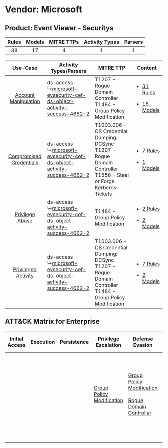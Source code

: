 Vendor: Microsoft
=================
Product: Event Viewer - Securitys
---------------------------------
| Rules | Models | MITRE TTPs | Activity Types | Parsers |
|:-----:|:------:|:----------:|:--------------:|:-------:|
|  38   |   17   |     4      |       1        |    1    |

|    Use-Case    | Activity Types/Parsers    | MITRE TTP    | Content    |
|:----:| ---- | ---- | ---- |
|    [Account Manipulation](../../../UseCases/uc_account_manipulation.md)    |  ds-access<br> ↳[microsoft-evsecurity-cef-ds-object-activity-success-4662-2](Ps/pC_microsoftevsecuritycefdsobjectactivitysuccess46622.md)<br> | T1207 - Rogue Domain Controller<br>T1484 - Group Policy Modification<br>    | [<ul><li>31 Rules</li></ul><ul><li>16 Models</li></ul>](RM/r_m_microsoft_event_viewer_-_securitys_Account_Manipulation.md)  |
| [Compromised Credentials](../../../UseCases/uc_compromised_credentials.md) |  ds-access<br> ↳[microsoft-evsecurity-cef-ds-object-activity-success-4662-2](Ps/pC_microsoftevsecuritycefdsobjectactivitysuccess46622.md)<br> | T1003.006 - OS Credential Dumping: DCSync<br>T1207 - Rogue Domain Controller<br>T1558 - Steal or Forge Kerberos Tickets<br> | [<ul><li>7 Rules</li></ul><ul><li>1 Models</li></ul>](RM/r_m_microsoft_event_viewer_-_securitys_Compromised_Credentials.md) |
|         [Privilege Abuse](../../../UseCases/uc_privilege_abuse.md)         |  ds-access<br> ↳[microsoft-evsecurity-cef-ds-object-activity-success-4662-2](Ps/pC_microsoftevsecuritycefdsobjectactivitysuccess46622.md)<br> | T1484 - Group Policy Modification<br>    | [<ul><li>2 Rules</li></ul><ul><li>2 Models</li></ul>](RM/r_m_microsoft_event_viewer_-_securitys_Privilege_Abuse.md)         |
|     [Privileged Activity](../../../UseCases/uc_privileged_activity.md)     |  ds-access<br> ↳[microsoft-evsecurity-cef-ds-object-activity-success-4662-2](Ps/pC_microsoftevsecuritycefdsobjectactivitysuccess46622.md)<br> | T1003.006 - OS Credential Dumping: DCSync<br>T1207 - Rogue Domain Controller<br>T1484 - Group Policy Modification<br>       | [<ul><li>7 Rules</li></ul><ul><li>2 Models</li></ul>](RM/r_m_microsoft_event_viewer_-_securitys_Privileged_Activity.md)     |

ATT&CK Matrix for Enterprise
----------------------------
| Initial Access | Execution | Persistence | Privilege Escalation                                                           | Defense Evasion                                                                                                                                            | Credential Access                                                                                                                                                                                                                                    | Discovery | Lateral Movement | Collection | Command and Control | Exfiltration | Impact |
| -------------- | --------- | ----------- | ------------------------------------------------------------------------------ | ---------------------------------------------------------------------------------------------------------------------------------------------------------- | ---------------------------------------------------------------------------------------------------------------------------------------------------------------------------------------------------------------------------------------------------- | --------- | ---------------- | ---------- | ------------------- | ------------ | ------ |
|                |           |             | [Group Policy Modification](https://attack.mitre.org/techniques/T1484)<br><br> | [Group Policy Modification](https://attack.mitre.org/techniques/T1484)<br><br>[Rogue Domain Controller](https://attack.mitre.org/techniques/T1207)<br><br> | [OS Credential Dumping](https://attack.mitre.org/techniques/T1003)<br><br>[Steal or Forge Kerberos Tickets](https://attack.mitre.org/techniques/T1558)<br><br>[OS Credential Dumping: DCSync](https://attack.mitre.org/techniques/T1003/006)<br><br> |           |                  |            |                     |              |        |